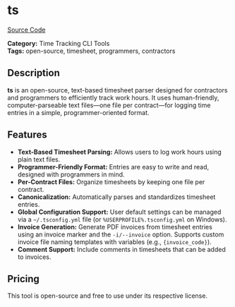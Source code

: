 # ts

[Source Code](https://github.com/ses4j/ts)

**Category:** Time Tracking CLI Tools  
**Tags:** open-source, timesheet, programmers, contractors

## Description
**ts** is an open-source, text-based timesheet parser designed for contractors and programmers to efficiently track work hours. It uses human-friendly, computer-parseable text files—one file per contract—for logging time entries in a simple, programmer-oriented format.

## Features
- **Text-Based Timesheet Parsing:** Allows users to log work hours using plain text files.
- **Programmer-Friendly Format:** Entries are easy to write and read, designed with programmers in mind.
- **Per-Contract Files:** Organize timesheets by keeping one file per contract.
- **Canonicalization:** Automatically parses and standardizes timesheet entries.
- **Global Configuration Support:** User default settings can be managed via a `~/.tsconfig.yml` file (or `%USERPROFILE%.tsconfig.yml` on Windows).
- **Invoice Generation:** Generate PDF invoices from timesheet entries using an invoice marker and the `-i/--invoice` option. Supports custom invoice file naming templates with variables (e.g., `{invoice_code}`).
- **Comment Support:** Include comments in timesheets that can be added to invoices.

## Pricing
This tool is open-source and free to use under its respective license.